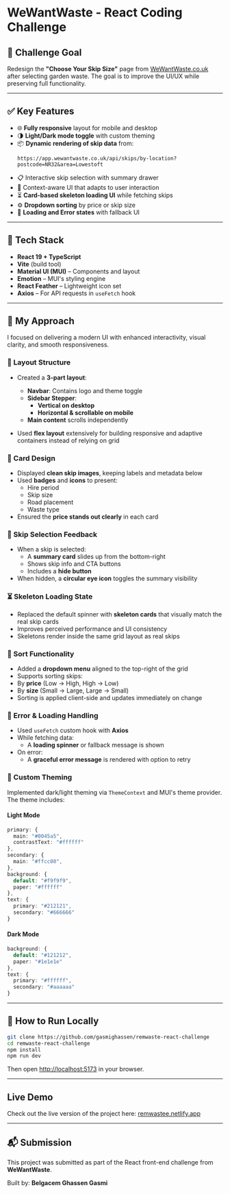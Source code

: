 
# WeWantWaste - React Coding Challenge

## 🚀 Challenge Goal

Redesign the **"Choose Your Skip Size"** page from [WeWantWaste.co.uk](https://wewantwaste.co.uk) after selecting garden waste. The goal is to improve the UI/UX while preserving full functionality.

---

## ✅ Key Features

- 🌐 **Fully responsive** layout for mobile and desktop
- 🌗 **Light/Dark mode toggle** with custom theming
- 📦 **Dynamic rendering of skip data** from:
  ```
  https://app.wewantwaste.co.uk/api/skips/by-location?postcode=NR32&area=Lowestoft
  ```
- 📋 Interactive skip selection with summary drawer
- 🛒 Context-aware UI that adapts to user interaction
- ⏳ **Card-based skeleton loading UI** while fetching skips
- ⚙️ **Dropdown sorting** by price or skip size
- 🔁 **Loading and Error states** with fallback UI

---

## 🧱 Tech Stack

- **React 19 + TypeScript**
- **Vite** (build tool)
- **Material UI (MUI)** – Components and layout
- **Emotion** – MUI's styling engine
- **React Feather** – Lightweight icon set
- **Axios** – For API requests in `useFetch` hook

---

## 🧠 My Approach

I focused on delivering a modern UI with enhanced interactivity, visual clarity, and smooth responsiveness.

### 🔁 Layout Structure
- Created a **3-part layout**:
  - **Navbar**: Contains logo and theme toggle
  - **Sidebar Stepper**:
    - **Vertical on desktop**
    - **Horizontal & scrollable on mobile**
  - **Main content** scrolls independently

- Used **flex layout** extensively for building responsive and adaptive containers instead of relying on grid

### 🧩 Card Design
- Displayed **clean skip images**, keeping labels and metadata below
- Used **badges** and **icons** to present:
  - Hire period
  - Skip size
  - Road placement
  - Waste type
- Ensured the **price stands out clearly** in each card

### 🛒 Skip Selection Feedback
- When a skip is selected:
  - A **summary card** slides up from the bottom-right
  - Shows skip info and CTA buttons
  - Includes a **hide button**
- When hidden, a **circular eye icon** toggles the summary visibility

### ⏳ Skeleton Loading State
- Replaced the default spinner with **skeleton cards** that visually match the real skip cards
- Improves perceived performance and UI consistency
- Skeletons render inside the same grid layout as real skips

### 🧮 Sort Functionality
- Added a **dropdown menu** aligned to the top-right of the grid
- Supports sorting skips:
- By **price** (Low → High, High → Low)
- By **size** (Small → Large, Large → Small)
- Sorting is applied client-side and updates immediately on change

### 🚨 Error & Loading Handling
- Used `useFetch` custom hook with **Axios**
- While fetching data:
  - A **loading spinner** or fallback message is shown
- On error:
  - A **graceful error message** is rendered with option to retry

### 🎨 Custom Theming
Implemented dark/light theming via `ThemeContext` and MUI's theme provider. The theme includes:

#### Light Mode

```ts
primary: {
  main: "#0045a5",       
  contrastText: "#ffffff"
},
secondary: {
  main: "#ffcc00",       
},
background: {
  default: "#f9f9f9",
  paper: "#ffffff"
},
text: {
  primary: "#212121",
  secondary: "#666666"
}
```

#### Dark Mode

```ts
background: {
  default: "#121212",
  paper: "#1e1e1e"
},
text: {
  primary: "#ffffff",
  secondary: "#aaaaaa"
}
```

---

## 🧪 How to Run Locally

```bash
git clone https://github.com/gasmighassen/remwaste-react-challenge
cd remwaste-react-challenge
npm install
npm run dev
```

Then open [http://localhost:5173](http://localhost:5173) in your browser.

---

## Live Demo

Check out the live version of the project here: [remwastee.netlify.app](https://remwastee.netlify.app/)

---

## 📬 Submission

This project was submitted as part of the React front-end challenge from **WeWantWaste**.

Built by: **Belgacem Ghassen Gasmi**
